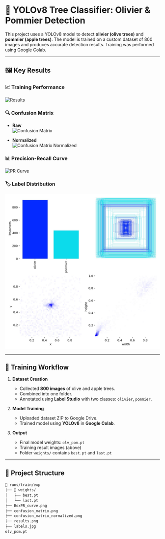 # 🌳 YOLOv8 Tree Classifier: Olivier & Pommier Detection

This project uses a YOLOv8 model to detect **olivier (olive trees)** and **pommier (apple trees)**. The model is trained on a custom dataset of 800 images and produces accurate detection results. Training was performed using Google Colab.

---

## 🖼️ Key Results

### 📈 Training Performance

![Results](./train/results.png)

### 🔍 Confusion Matrix

- **Raw**  
  ![Confusion Matrix](./train/confusion_matrix.png)

- **Normalized**  
  ![Confusion Matrix Normalized](./train/confusion_matrix_normalized.png)

### 📊 Precision-Recall Curve

![PR Curve](./train/BoxPR_curve.png)

### 🏷️ Label Distribution

![Labels](./train/labels.jpg)

---

## 🧪 Training Workflow

1. **Dataset Creation**
   - Collected **800 images** of olive and apple trees.
   - Combined into one folder.
   - Annotated using **Label Studio** with two classes: `olivier`, `pommier`.

2. **Model Training**
   - Uploaded dataset ZIP to Google Drive.
   - Trained model using **YOLOv8** in **Google Colab**.

3. **Output**
   - Final model weights: `olv_pom.pt`
   - Training result images (above)
   - Folder `weights/` contains `best.pt` and `last.pt`

---

## 📁 Project Structure

```bash
📁 runs/train/exp
├── 📁 weights/
│   ├── best.pt
│   └── last.pt
├── BoxPR_curve.png
├── confusion_matrix.png
├── confusion_matrix_normalized.png
├── results.png
├── labels.jpg
olv_pom.pt
